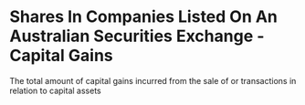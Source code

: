 # Shares In Companies Listed On An Australian Securities Exchange - Capital Gains
The total amount of capital gains incurred from the sale of or transactions in relation to capital assets